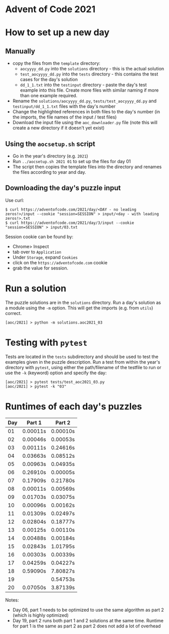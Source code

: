 # Advent of Code 2021

# How to set up a new day

## Manually 
- copy the files from the `template` directory:
  - `aocyyyy_dd.py` into the `solutions` directory - this is the actual solution
  - `test_aocyyyy_dd.py` into the `tests` directory - this contains the test cases for the day's solution
  - `dd_1_1.txt` into the `testinput` directory - paste the day's test example into this file. Create more files with similar naming if more than one example required.
- Rename the `solutions/aocyyyy_dd.py`, `tests/test_aocyyyy_dd.py` and `testinput/dd_1_1.txt` files with the day's number
- Change the highlighted references in both files to the day's number (in the imports, the file names of the input / test files)
- Download the input file using the `aoc_downloader.py` file (note this will create a new directory if it doesn't yet exist)

## Using the `aocsetup.sh` script

- Go in the year's directory (e.g. `2021`)
- Run `../aocsetup.sh 2021 01` to set up the files for day 01
- The script then copies the template files into the directory and renames the files according to year and day.

## Downloading the day's puzzle input

Use curl:

```shell
$ curl https://adventofcode.com/2021/day/<DAY - no leading zeros!>/input --cookie "session=SESSION" > input/<day - with leading zeros!>.txt
$ curl https://adventofcode.com/2021/day/3/input --cookie "session=SESSION" > input/03.txt
```

Session cookie can be found by:
- Chrome> Inspect
- tab over to `Application`
- Under `Storage`, expand `Cookies`
- click on the `https://adventofcode.com` cookie
- grab the value for session.

# Run a solution

The puzzle solutions are in the `solutions` directory. Run a day's solution as a module using the `-m` option. This will get the imports (e.g. from `utils`) correct.

```shell
[aoc/2021] > python -m solutions.aoc2021_03
```

# Testing with `pytest`

Tests are located in the `tests` subdirectory and should be used to test the examples given in the puzzle description. Run a test from within the year's directory with `pytest`, using either the path/filename of the testfile to run or use the `-k` (keyword) option and specify the day:

```shell
[aoc/2021] > pytest tests/test_aoc2021_03.py
[aoc/2021] > pytest -k "03"
```

# Runtimes of each day's puzzles

| Day | Part 1   | Part 2   |
| --- | -------- | -------- |
|  01 | 0.00011s | 0.00010s |
|  02 | 0.00046s | 0.00053s |
|  03 | 0.00111s | 0.24616s |
|  04 | 0.03663s | 0.08512s | 
|  05 | 0.00963s | 0.04935s | 
|  06 | 0.26910s | 0.00005s | 
|  07 | 0.17909s | 0.21780s | 
|  08 | 0.00011s | 0.00569s | 
|  09 | 0.01703s | 0.03075s | 
|  10 | 0.00096s | 0.00162s | 
|  11 | 0.01309s | 0.02497s | 
|  12 | 0.02804s | 0.18777s | 
|  13 | 0.00125s | 0.00110s | 
|  14 | 0.00488s | 0.00184s | 
|  15 | 0.02843s | 1.01795s | 
|  16 | 0.00303s | 0.00339s | 
|  17 | 0.04259s | 0.04227s | 
|  18 | 0.59090s | 7.80827s | 
|  19 |          | 0.54753s |
|  20 | 0.07050s | 3.87139s |

Notes:
- Day 06, part 1 needs to be optimized to use the same algorithm as part 2 (which is highly optimized)
- Day 19, part 2 runs both part 1 and 2 solutions at the same time. Runtime for part 1 is the same as part 2 as part 2 does not add a lot of overhead